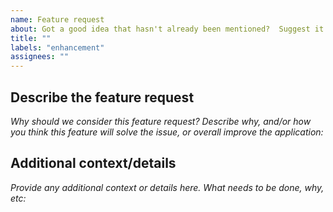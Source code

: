 ```yaml
---
name: Feature request
about: Got a good idea that hasn't already been mentioned?  Suggest it!
title: ""
labels: "enhancement"
assignees: ""
---
```


## Describe the feature request

_Why should we consider this feature request? Describe why, and/or how you think this feature will solve the issue, or overall improve the application:_

## Additional context/details

_Provide any additional context or details here. What needs to be done, why, etc:_
